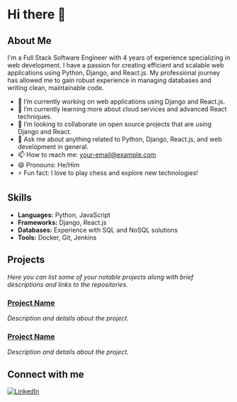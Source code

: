 # Hi there 👋

## About Me

I'm a Full Stack Software Engineer with 4 years of experience specializing in web development. I have a passion for creating efficient and scalable web applications using Python, Django, and React.js. My professional journey has allowed me to gain robust experience in managing databases and writing clean, maintainable code.

- 🔭 I’m currently working on web applications using Django and React.js.
- 🌱 I’m currently learning more about cloud services and advanced React techniques.
- 👯 I’m looking to collaborate on open source projects that are using Django and React.
- 💬 Ask me about anything related to Python, Django, React.js, and web development in general.
- 📫 How to reach me: [your-email@example.com](mailto:your-email@example.com)
- 😄 Pronouns: He/Him
- ⚡ Fun fact: I love to play chess and explore new technologies!

## Skills

- **Languages:** Python, JavaScript
- **Frameworks:** Django, React.js
- **Databases:** Experience with SQL and NoSQL solutions
- **Tools:** Docker, Git, Jenkins

## Projects

*Here you can list some of your notable projects along with brief descriptions and links to the repositories.*

### [Project Name](#)
_Description and details about the project._

### [Project Name](#)
_Description and details about the project._

## Connect with me

[![LinkedIn][linkedin-shield]][linkedin-url]

<!-- Links to your social media accounts -->

[linkedin-shield]: https://img.shields.io/badge/LinkedIn-blue.svg?style=flat-square&logo=linkedin&colorB=555
[linkedin-url]: https://linkedin.com/in/yourusername

